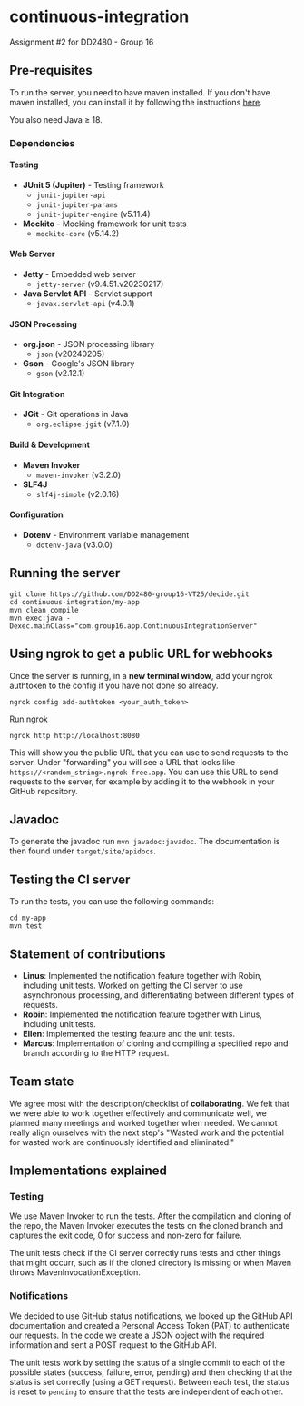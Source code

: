 # continuous-integration
Assignment #2 for DD2480 - Group 16

## Pre-requisites

To run the server, you need to have maven installed. If you don't have maven installed, you can install it by following the instructions [here](https://maven.apache.org/install.html).

You also need Java $\geq$ 18.

### Dependencies

#### Testing
- **JUnit 5 (Jupiter)** - Testing framework
  - `junit-jupiter-api`
  - `junit-jupiter-params`
  - `junit-jupiter-engine` (v5.11.4)
- **Mockito** - Mocking framework for unit tests
  - `mockito-core` (v5.14.2)

#### Web Server
- **Jetty** - Embedded web server
  - `jetty-server` (v9.4.51.v20230217)
- **Java Servlet API** - Servlet support
  - `javax.servlet-api` (v4.0.1)

#### JSON Processing
- **org.json** - JSON processing library
  - `json` (v20240205)
- **Gson** - Google's JSON library
  - `gson` (v2.12.1)

#### Git Integration
- **JGit** - Git operations in Java
  - `org.eclipse.jgit` (v7.1.0)

#### Build & Development
- **Maven Invoker**
  - `maven-invoker` (v3.2.0)
- **SLF4J**
  - `slf4j-simple` (v2.0.16)

#### Configuration
- **Dotenv** - Environment variable management
  - `dotenv-java` (v3.0.0)

## Running the server

```
git clone https://github.com/DD2480-group16-VT25/decide.git
cd continuous-integration/my-app
mvn clean compile
mvn exec:java -Dexec.mainClass="com.group16.app.ContinuousIntegrationServer"
```

## Using ngrok to get a public URL for webhooks
Once the server is running, in a **new terminal window**, add your ngrok authtoken to the config if you have not done so already.
```
ngrok config add-authtoken <your_auth_token>
```

Run ngrok
```
ngrok http http://localhost:8080
```

This will show you the public URL that you can use to send requests to the server. Under "forwarding" you will see a URL that looks like `https://<random_string>.ngrok-free.app`. You can use this URL to send requests to the server, for example by adding it to the webhook in your GitHub repository.


## Javadoc
To generate the javadoc run `mvn javadoc:javadoc`. The documentation is then found under `target/site/apidocs`.

## Testing the CI server

To run the tests, you can use the following commands:
```
cd my-app
mvn test
```

## Statement of contributions

- **Linus**: Implemented the notification feature together with Robin, including unit tests. Worked on getting the CI server to use asynchronous processing, and differentiating between different types of requests.
- **Robin**: Implemented the notification feature together with Linus, including unit tests.
- **Ellen**: Implemented the testing feature and the unit tests.
- **Marcus**: Implementation of cloning and compiling a specified repo and branch according to the HTTP request. 

## Team state

We agree most with the description/checklist of **collaborating**. We felt that we were able to work together effectively and communicate well, we planned many meetings and worked together when needed. We cannot really align ourselves with the next step's "Wasted work and the potential for wasted work are continuously identified and eliminated."


## Implementations explained

### Testing

We use Maven Invoker to run the tests. After the compilation and cloning of the repo, the Maven Invoker executes the tests on the cloned branch and captures the exit code, 0 for success and non-zero for failure.

The unit tests check if the CI server correctly runs tests and other things that might occurr, such as if the cloned directory is missing or when Maven throws MavenInvocationException.

### Notifications

We decided to use GitHub status notifications, we looked up the GitHub API documentation and created a Personal Access Token (PAT) to authenticate our requests. In the code we create a JSON object with the required information and sent a POST request to the GitHub API.

The unit tests work by setting the status of a single commit to each of the possible states (success, failure, error, pending) and then checking that the status is set correctly (using a GET request). Between each test, the status is reset to `pending` to ensure that the tests are independent of each other.

